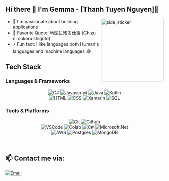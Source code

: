 ## Hi there :wave: I'm Gemma - [Thanh Tuyen Nguyen]🌱 
<img align="right" width=200px height=200px alt="side_sticker" src="https://i.giphy.com/media/v1.Y2lkPTc5MGI3NjExaWZiZzI5bnFpZjNxb2lwamR0b2E2ZTljczZ5MXU5MmxraG04OTZvYiZlcD12MV9pbnRlcm5hbF9naWZfYnlfaWQmY3Q9Zw/ua7vVw9awZKWwLSYpW/giphy.gif" />

- 🔭 I'm passionate about building applications
- 🥅 Favorite Quote: 地図に残る仕事 (Chizu ni nokoru shigoto) 
- :zap: Fun fact: I like languages both Human's languages and machine languages 😅

## Tech Stack 
### Languages & Frameworks
<p align="center">
<img alt="C#" src="https://img.shields.io/badge/C%23-480ca8?style=flat&logoColor=white">
<img alt="Javascript" src="https://img.shields.io/badge/Javascript-ffd60a">
<img alt="Java" src="https://img.shields.io/badge/Java-%2523ffffff?style=flat&logoColor=white">
<img alt="Kotlin"  src="https://img.shields.io/badge/Kotlin-7678ed?style=flat&logoColor=white" />
<br/>
<img alt="HTML"  src="https://img.shields.io/badge/HTML-ff5400?style=flat&logoColor=white" />
<img alt="CSS"  src="https://img.shields.io/badge/CSS-4361ee?style=flat&logoColor=white" />
<img alt="Xamarin" src="https://img.shields.io/badge/Xamarin-4cc9f0?style=flat&logoColor=white">
<img alt="SQL" src="https://img.shields.io/badge/SQL-f18701?style=flat&logoColor=white" />
</p>


### Tools & Platforms
<p align="center">
<img alt="Git" src="https://img.shields.io/badge/Git-f05134?style=for-the-badge&logo=git&logoColor=f05134&labelColor=282828">
<img alt="Github" src="https://img.shields.io/badge/GitHub-100000?style=for-the-badge&logo=github&logoColor=white" />
<br/>
<img alt="VSCode" src="https://img.shields.io/badge/Visual%20Studio%20Code-0078d7.svg?style=for-the-badge&logo=visual-studio-code&logoColor=white">
<img alt="Colab" src="https://img.shields.io/badge/Colab-fb9c04?style=for-the-badge&&logo=google-colab&logoColor=fb9c04&labelColor=282828">
<img alt="C#"  src="https://img.shields.io/badge/C%23-0077b6" />
<img alt="Microsoft.Net"  src="https://img.shields.io/badge/Microsoft.Net-8338ec" />
<br/>
<img alt="AWS"  src="https://img.shields.io/badge/Amazon_AWS-FF9900?style=for-the-badge&logo=amazonaws&logoColor=white" />
<img alt="Postgres" src="https://img.shields.io/badge/PostgreSQL-316192?style=for-the-badge&logo=postgresql&logoColor=white" />
<img alt="MongoDB" src="https://img.shields.io/badge/MongoDB-4EA94B?style=for-the-badge&logo=mongodb&logoColor=white" />
</p>
<br />

## 📫 Contact me via:

[![Email](https://img.shields.io/badge/Email-0077B5?style=for-the-badge&logo=email&logoColor=white)](thanhtuyencs163@gmail.com)
